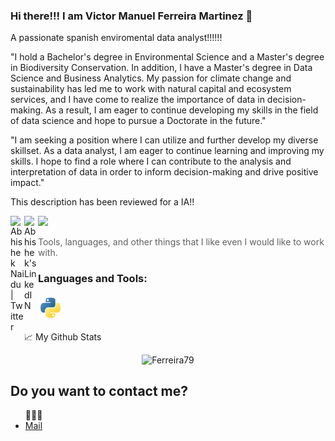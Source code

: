### Hi there!!! I am Victor Manuel Ferreira Martinez 👋

A passionate spanish enviromental data analyst!!!!!!

"I hold a Bachelor's degree in Environmental Science and a Master's degree in Biodiversity Conservation. In addition, I have a Master's degree in Data Science and Business Analytics. My passion for climate change and sustainability has led me to work with natural capital and ecosystem services, and I have come to realize the importance of data in decision-making. As a result, I am eager to continue developing my skills in the field of data science and hope to pursue a Doctorate in the future."

"I am seeking a position where I can utilize and further develop my diverse skillset. As a data analyst, I am eager to continue learning and improving my skills. I hope to find a role where I can contribute to the analysis and interpretation of data in order to inform decision-making and drive positive impact."

This description has been reviewed for a IA!! 


<a href="https://twitter.com/FerreSostenible">
  <img align="left" alt="Abhishek Naidu | Twitter" width="22px" src="https://raw.githubusercontent.com/peterthehan/peterthehan/master/assets/twitter.svg" />
</a>
<a href="https://www.linkedin.com/in/ferreiravictorm/">
  <img align="left" alt="Abhishek's LinkedIN" width="22px" src="https://raw.githubusercontent.com/peterthehan/peterthehan/master/assets/linkedin.svg" />
</a>

![](https://visitor-badge.glitch.me/badge?page_id=Ferreira79.VictorManuelFerreiraMartinez)

> Tools, languages, and other things that I like even I would like to work with.

<h3 align="left">Languages and Tools:</h3>
<p align="left"> <a href="https://www.python.org" target="_blank" rel="noreferrer"> <img src="https://raw.githubusercontent.com/devicons/devicon/master/icons/python/python-original.svg" alt="python" width="40" height="40"/> </a> </p>

📈 My Github Stats

<p align="center"> <img src="https://github-readme-stats.vercel.app/api?username=Ferreira79&show_icons=true&theme=gotham" alt="Ferreira79" />
  
## Do you want to contact me?

<ul>
💬💬💬 <li><a href="mailto:ferreira.victorm@hotmail.com" rel="me">Mail</a> 



<!--
**Ferreira79/Ferreira79** is a ✨ _special_ ✨ repository because its `README.md` (this file) appears on your GitHub profile.

Here are some ideas to get you started:

- 🔭 I’m currently working on ...
- 🌱 I’m currently learning ...
- 👯 I’m looking to collaborate on ...
- 🤔 I’m looking for help with ...
- 💬 Ask me about ...
- 📫 How to reach me: ...
- 😄 Pronouns: ...
- ⚡ Fun fact: ...
-->
